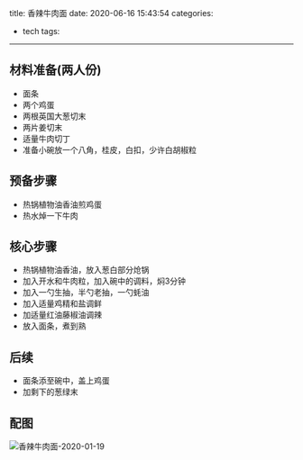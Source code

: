 title: 香辣牛肉面
date: 2020-06-16 15:43:54
categories:
- tech
tags:
---
## 材料准备(两人份)
 - 面条
 - 两个鸡蛋
 - 两根英国大葱切末
 - 两片姜切末
 - 适量牛肉切丁
 - 准备小碗放一个八角，桂皮，白扣，少许白胡椒粒
<!--more-->
## 预备步骤
 - 热锅植物油香油煎鸡蛋
 - 热水焯一下牛肉

## 核心步骤
 - 热锅植物油香油，放入葱白部分炝锅
 - 加入开水和牛肉粒，加入碗中的调料，焖3分钟
 - 加入一勺生抽，半勺老抽，一勺蚝油
 - 加入适量鸡精和盐调鲜
 - 加适量红油藤椒油调辣
 - 放入面条，煮到熟

## 后续
 - 面条添至碗中，盖上鸡蛋
 - 加剩下的葱绿末

## 配图
![香辣牛肉面-2020-01-19](https://api.yimian.xyz/img/?path=imgbed/img_6dff3385_3648x2736_8_null_normal.jpeg)
